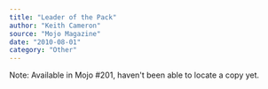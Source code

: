 ```yaml
---
title: "Leader of the Pack"
author: "Keith Cameron"
source: "Mojo Magazine"
date: "2010-08-01"
category: "Other"
---
```


Note: Available in Mojo #201, haven't been able to locate a copy yet.
